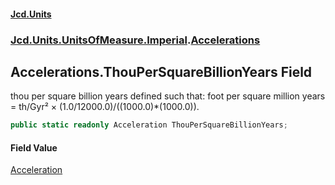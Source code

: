 #### [Jcd.Units](index 'index')
### [Jcd.Units.UnitsOfMeasure.Imperial](Jcd.Units.UnitsOfMeasure.Imperial 'Jcd.Units.UnitsOfMeasure.Imperial').[Accelerations](Accelerations 'Jcd.Units.UnitsOfMeasure.Imperial.Accelerations')

## Accelerations.ThouPerSquareBillionYears Field

thou per square billion years defined such that: foot per square million years = th/Gyr² ×
(1.0/12000.0)/((1000.0)*(1000.0)).

```csharp
public static readonly Acceleration ThouPerSquareBillionYears;
```

#### Field Value
[Acceleration](Acceleration 'Jcd.Units.UnitTypes.Acceleration')